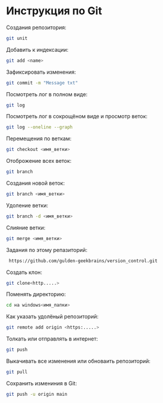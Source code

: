 # Инструкция по Git

Создания репозитория:
```sh
git unit
```

Добавить к индексации:
```sh
git add <name>
```

Зафиксировать изменения:
```sh
git commit -m "Message txt"
```

Посмотреть лог в полном виде:
```sh
git log
```

Посмотреть лог в сокрощёном виде и просмотр веток:
```sh
git log --oneline --graph
```

Перемещения по веткам:
```sh
git checkout <имя_ветки>
```
Отоброжение всех веток:
```sh
git branch
```

Создания новой веток:
```sh
git branch <имя_ветки>
```

Удоление ветки:
```sh
git branch -d <имя_ветки>
```

Слияние ветки:
```sh
git merge <имя_ветки>
```

Задания по этому репазиторий:
```sh
 https://github.com/gulden-geekbrains/version_control.git
```

Создать клон:
```sh
git clone<http.....>
```

Поменять директорию:
```sh
cd на windows<имя_папки>
```

Как указать удолёный репозиторий:
```sh
git remote add origin <https:.....>
```

Толкать или отправлять в интернет:
```sh
git push
```

Выкачивать все изменения или обноваить репозиторий:
```sh
git pull
```

Сохранить измениния в Git:
```sh
git push -u origin main
```